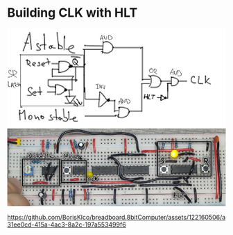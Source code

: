 # Building CLK with HLT

![img](https://raw.githubusercontent.com/BorisKlco/breadboard.8bitComputer/main/01%20-%20CLK/clk.jpg)

https://github.com/BorisKlco/breadboard.8bitComputer/assets/122160506/a31ee0cd-415a-4ac3-8a2c-197a553499f6

